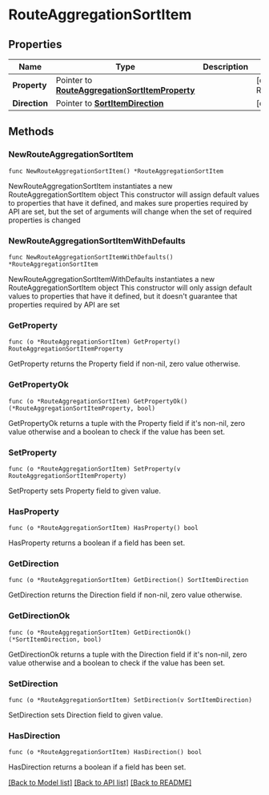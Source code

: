 # RouteAggregationSortItem

## Properties

Name | Type | Description | Notes
------------ | ------------- | ------------- | -------------
**Property** | Pointer to [**RouteAggregationSortItemProperty**](RouteAggregationSortItemProperty.md) |  | [optional] [default to ROUTEAGGREGATIONSORTITEMPROPERTY_CHANGE_LOG_UPDATED_DATE_TIME]
**Direction** | Pointer to [**SortItemDirection**](SortItemDirection.md) |  | [optional] [default to SORTITEMDIRECTION_DESC]

## Methods

### NewRouteAggregationSortItem

`func NewRouteAggregationSortItem() *RouteAggregationSortItem`

NewRouteAggregationSortItem instantiates a new RouteAggregationSortItem object
This constructor will assign default values to properties that have it defined,
and makes sure properties required by API are set, but the set of arguments
will change when the set of required properties is changed

### NewRouteAggregationSortItemWithDefaults

`func NewRouteAggregationSortItemWithDefaults() *RouteAggregationSortItem`

NewRouteAggregationSortItemWithDefaults instantiates a new RouteAggregationSortItem object
This constructor will only assign default values to properties that have it defined,
but it doesn't guarantee that properties required by API are set

### GetProperty

`func (o *RouteAggregationSortItem) GetProperty() RouteAggregationSortItemProperty`

GetProperty returns the Property field if non-nil, zero value otherwise.

### GetPropertyOk

`func (o *RouteAggregationSortItem) GetPropertyOk() (*RouteAggregationSortItemProperty, bool)`

GetPropertyOk returns a tuple with the Property field if it's non-nil, zero value otherwise
and a boolean to check if the value has been set.

### SetProperty

`func (o *RouteAggregationSortItem) SetProperty(v RouteAggregationSortItemProperty)`

SetProperty sets Property field to given value.

### HasProperty

`func (o *RouteAggregationSortItem) HasProperty() bool`

HasProperty returns a boolean if a field has been set.

### GetDirection

`func (o *RouteAggregationSortItem) GetDirection() SortItemDirection`

GetDirection returns the Direction field if non-nil, zero value otherwise.

### GetDirectionOk

`func (o *RouteAggregationSortItem) GetDirectionOk() (*SortItemDirection, bool)`

GetDirectionOk returns a tuple with the Direction field if it's non-nil, zero value otherwise
and a boolean to check if the value has been set.

### SetDirection

`func (o *RouteAggregationSortItem) SetDirection(v SortItemDirection)`

SetDirection sets Direction field to given value.

### HasDirection

`func (o *RouteAggregationSortItem) HasDirection() bool`

HasDirection returns a boolean if a field has been set.


[[Back to Model list]](../README.md#documentation-for-models) [[Back to API list]](../README.md#documentation-for-api-endpoints) [[Back to README]](../README.md)


